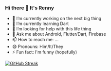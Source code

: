 ### Hi there 👋 It's Renny


<!-- **rennylangat/RennyLangat** is a ✨ _special_ ✨ repository because its `README.md` (this file) appears on your GitHub profile.!-->

<!--Here are some ideas to get you started:!-->

- 🔭 I’m currently working on the next big thing
- 🌱 I’m currently learning Dart
- 🤔 I’m looking for help with this life thing
- 💬 Ask me about Android, Flutter/Dart, Firebase
- 📫 How to reach me: ...
- 😄 Pronouns: Him/It/They
- ⚡ Fun fact: I'm funny (hopefully)

<script src="https://unpkg.com/@codersrank/summary@1.0.0/codersrank-summary.min.js"></script>

<codersrank-summary username="rennylangat"></codersrank-summary>

[![GitHub Streak](https://github-readme-streak-stats.herokuapp.com/?user=rennylangat)](https://git.io/streak-stats)
